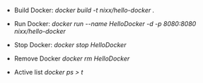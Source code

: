  - Build Docker: 
_docker build -t nixx/hello-docker ._

 - Run Docker:
_docker run --name HelloDocker -d -p 8080:8080 nixx/hello-docker_

 - Stop Docker:
_docker stop HelloDocker_

 - Remove Docker
_docker rm HelloDocker_

 - Active list
_docker ps > t_